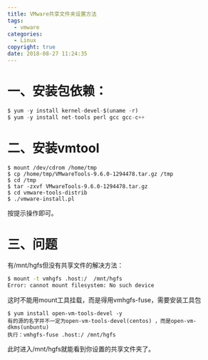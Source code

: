 ```yaml
---
title: VMware共享文件夹设置方法
tags:
  - vmware
categories:
  - Linux
copyright: true
date: 2018-08-27 11:24:35
---
```


# 一、安装包依赖：
<!--more-->
``` sql
$ yum -y install kernel-devel-$(uname -r) 
$ yum -y install net-tools perl gcc gcc-c++
```

# 二、安装vmtool

``` jboss-cli
$ mount /dev/cdrom /home/tmp
$ cp /home/tmp/VMwareTools-9.6.0-1294478.tar.gz /tmp
$ cd /tmp
$ tar -zxvf VMwareTools-9.6.0-1294478.tar.gz
$ cd vmware-tools-distrib
$ ./vmware-install.pl
```
按提示操作即可。

# 三、问题

有/mnt/hgfs但没有共享文件的解决方法：

``` bash
$ mount -t vmhgfs .host:/  /mnt/hgfs
Error: cannot mount filesystem: No such device
```
这时不能用mount工具挂载，而是得用vmhgfs-fuse，需要安装工具包

``` vim
$ yum install open-vm-tools-devel -y
有的源的名字并不一定为open-vm-tools-devel(centos) ，而是open-vm-dkms(unbuntu)
执行：vmhgfs-fuse .host:/ /mnt/hgfs
```

此时进入/mnt/hgfs就能看到你设置的共享文件夹了。